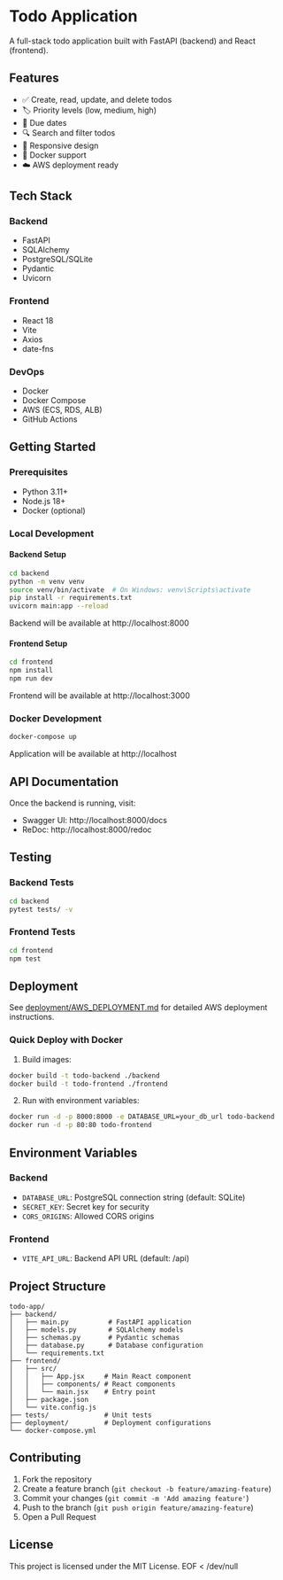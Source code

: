 # Todo Application

A full-stack todo application built with FastAPI (backend) and React (frontend).

## Features

- ✅ Create, read, update, and delete todos
- 🏷️ Priority levels (low, medium, high)
- 📅 Due dates
- 🔍 Search and filter todos
- 📱 Responsive design
- 🐳 Docker support
- ☁️ AWS deployment ready

## Tech Stack

### Backend
- FastAPI
- SQLAlchemy
- PostgreSQL/SQLite
- Pydantic
- Uvicorn

### Frontend
- React 18
- Vite
- Axios
- date-fns

### DevOps
- Docker
- Docker Compose
- AWS (ECS, RDS, ALB)
- GitHub Actions

## Getting Started

### Prerequisites
- Python 3.11+
- Node.js 18+
- Docker (optional)

### Local Development

#### Backend Setup
```bash
cd backend
python -m venv venv
source venv/bin/activate  # On Windows: venv\Scripts\activate
pip install -r requirements.txt
uvicorn main:app --reload
```

Backend will be available at http://localhost:8000

#### Frontend Setup
```bash
cd frontend
npm install
npm run dev
```

Frontend will be available at http://localhost:3000

### Docker Development

```bash
docker-compose up
```

Application will be available at http://localhost

## API Documentation

Once the backend is running, visit:
- Swagger UI: http://localhost:8000/docs
- ReDoc: http://localhost:8000/redoc

## Testing

### Backend Tests
```bash
cd backend
pytest tests/ -v
```

### Frontend Tests
```bash
cd frontend
npm test
```

## Deployment

See [deployment/AWS_DEPLOYMENT.md](deployment/AWS_DEPLOYMENT.md) for detailed AWS deployment instructions.

### Quick Deploy with Docker

1. Build images:
```bash
docker build -t todo-backend ./backend
docker build -t todo-frontend ./frontend
```

2. Run with environment variables:
```bash
docker run -d -p 8000:8000 -e DATABASE_URL=your_db_url todo-backend
docker run -d -p 80:80 todo-frontend
```

## Environment Variables

### Backend
- `DATABASE_URL`: PostgreSQL connection string (default: SQLite)
- `SECRET_KEY`: Secret key for security
- `CORS_ORIGINS`: Allowed CORS origins

### Frontend
- `VITE_API_URL`: Backend API URL (default: /api)

## Project Structure

```
todo-app/
├── backend/
│   ├── main.py          # FastAPI application
│   ├── models.py        # SQLAlchemy models
│   ├── schemas.py       # Pydantic schemas
│   ├── database.py      # Database configuration
│   └── requirements.txt
├── frontend/
│   ├── src/
│   │   ├── App.jsx     # Main React component
│   │   ├── components/ # React components
│   │   └── main.jsx    # Entry point
│   ├── package.json
│   └── vite.config.js
├── tests/              # Unit tests
├── deployment/         # Deployment configurations
└── docker-compose.yml
```

## Contributing

1. Fork the repository
2. Create a feature branch (`git checkout -b feature/amazing-feature`)
3. Commit your changes (`git commit -m 'Add amazing feature'`)
4. Push to the branch (`git push origin feature/amazing-feature`)
5. Open a Pull Request

## License

This project is licensed under the MIT License.
EOF < /dev/null